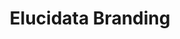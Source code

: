 ---
layout: post
title: "Elucidata Branding"
intro: "Identity, Branding, and Website Design for Elucidata."
brief: "Fresh me, ready to put a dent in Biotech"
image: "elucidata-branding/hero.png"
tags: [branding]

partials:
  
  - name    : section-image-full-width
    image   : elucidata-branding/hero.png
    alt     : full-width-image

  - name    : section-content
    columns :
        - column      : col-md-8 col-sm-12
          heading     : About
          description : |
            Elucidata is a Biotech company which enables scientists to find drug target, during the early stage of a drug discovery process. It does so by bringing insights from experiments carried out by scientists at different labs, academic institutions, and pharmaceutical companies. Its product, Polly<sup>TM</sup> is one stop solutions for analyzing Metabolomic data. They are also planning to foray into other Omics data. Check out their website for more product updates.
          website     : http://www.elucidata.io
  
  - name    : section-content
    class   : bg_gray    
    nest    :
      parent              : 
        - column          : col-md-7 col-sm-12
          child           : 
            - column      : col-md-8 col-sm-12
              heading     : Goal
              description : 
                Create an easily recognizable identity which works on Digital and Physical media in all forms and shape.

            - column      : col-md-4 col-sm-12
              description : 

        - column          : col-md-5 col-sm-12
          child           : 
            - column      : col-md-6
              subheading  : My role
              description : 
                Art Direction <br> Graphic Design

            - column      : col-md-6
              subheading  : Team
              description : | 
                Designer <br> Founder <br> Co-founder <br> Design mentor

            - column      : col-md-6
              subheading  : Tools
              description : 
                Figma <br> Illustrator 

            - column      : col-md-6
              subheading  : Duration
              description : 
                2 Weeks

  - name    : section-content
    nest    :
      parent              :
        - column          : col-md-12
          child           : 
            - column      : col-md-3 col-sm-12
              heading     : Challenges
              description : 
            - column      : col-md-9 col-sm-12

        - column          : col-md-6 col-sm-12
          child           : 
            - column      : col-md-6
              subheading  : Existence
              description : 
                Very few people knew about us.

            - column      : col-md-6
              subheading  : Work clarity
              description : 
                Very few people understood the kind of work we were doing.

            - column      : col-md-6
              subheading  : Trust
              description : 
                Potential hires and clients struggled to trust the company and our offerings.

            - column      : col-md-6
              subheading  : Naive
              description : 
                We looked like a naive company. Even though our offerings were used by big pharma companies. 
        - column          : col-md-6

  - name    : section-content
    class   : bg_gray
    nest    :
      parent          :
        - column      : col-md-6 col-sm-12
          child       : 
            - column      : col-md-12
              heading     : Birth of Elucidata identity
              description :
                After trying a lot of ideas, we choose to go with the Benzene structure and made a dent into it to create “E” for the Elucidata. The benzene ring is a very known and easily recognizable compound to both the persona( potential hires and clients ). Benzene depicts the stability and its sharp edges in the figure depict the cutting edge technology that Elucidata works on. 

        - column          : col-md-6 col-sm-12
          child           : 
            - column      : col-md-6
              image       : elucidata-branding/logo-1.jpg
              alt         : logo ideation image 1
            - column      : col-md-6
              image       : elucidata-branding/logo-2.jpg
              alt         : logo ideation image 2
            - column      : col-md-6
              image       : elucidata-branding/logo-3.jpg
              alt         : logo ideation image 3
            - column      : col-md-6
              image       : elucidata-branding/logo-4.jpg
              alt         : logo ideation image 4
  
  - name    : section-image-full-width
    class   : no-padding
    image   : elucidata-branding/logo-specimen.png
    alt     : logo detailed specifications 

  - name    : section-content
    columns :
        - column      : col-md-6 col-sm-12
          heading     : Typography
          description : 
            I went through various typefaces on google fonts, as I wanted to pick a unique sans-serif typeface for UI of the product and Serif typeface for the content-heavy pages. Like Website, Blogs, Letterhead, Slides, etc. I choose Heebo and Merriweather. Heebo is an optically corrected typeface which is similar to Roboto. You will notice the difference only in use. It gave the product a unique personality and fulfilled all the need of any professional quality typeface. Merriweather, on the other hand, gelled perfectly with it and looked beautiful at all different sizes.

        - column      : col-md-12
          image       : elucidata-branding/type-exploration.png
          alt         : Elucidata typography
  - name    : section-content
    class   : bg_gray
    nest    :
      parent          :
        - column      : col-md-6 col-sm-12

        - column      : col-md-6 col-sm-12
          child       : 
            - column      : col-md-12 
              heading     : Brand colors
              description :
                During our discussion the stakeholders wanted the brand to speak for simplicity, seriousness, trust, cutting edge and freshness. To achieve this I looked at more than 100 Biotech companies on Angellist and observed that there were very few companies which were using shades of purple. As purple closely resembles most of the words above. After trying out different contrasts and shades of purple. We settled down with the below palette.

        - column          : col-md-12
          child           : 
            - column      : col-md-12
              image       : elucidata-branding/angellist-logos.png
              alt         : angellist logo color exploration
            
            - column      : col-md-12
              image       : elucidata-branding/elucidata-brand-colors.png
              alt         : elucidata brand colors
  
  - name    : section-image-full-width
    class   : no-padding
    image   : elucidata-branding/card.png
    alt     : elucidata card

  - name    : section-image-full-width
    class   : no-padding
    image   : elucidata-branding/collaterals.png
    alt     : Elucidata stationary

  - name    : section-image-full-width
    class   : no-padding
    image   : elucidata-branding/card-skewed.png
    alt     : Card skewed

  - name    : section-content
    class   : bg_gray
    nest    :
      parent          :
        - column      : col-md-6 col-sm-12
          child       : 
            - column      : col-md-12
              heading     : How does it look on different platforms?
              description :
                Well, It perfectly gels on all the platforms.
        - column      : col-md-6

        - column          : col-md-12
          child           : 
            - column      : col-md-6 col-sm-12
              image       : elucidata-branding/fb-post-1.png
              alt         : fb post 1
            - column      : col-md-6 col-sm-12
              image       : elucidata-branding/fb-post-2.png
              alt         : fb post 2

  - name    : section-content
    class   : bg_black
    columns :
        - column      : col-md-12
          heading     : Learnings

        - column      : col-md-6 col-sm-12
          subheading  : Inclusion
          description : This project helped me understand the value of inclusion from different stakeholders. As their feedback were helpful in finalizing the design. Once the logo was finalized. We showed it to everyone and asked for their feedback. Most of them liked it and wanted to know the rationale behind the choice of color, font, and shape, etc. This exercise sparked a dialog between the teams and we had some fresh suggestions. Out of which a few made to our final tweaks.

        - column      : col-md-6 col-sm-12
          subheading  : Brand strategy
          description : I learned about brand strategy in the process of designing the logo. My mentor helped me see the bigger picture of the project, and helped me answer the questions like "How will the logo be used in a certain context?" We primarily focused on Print and Digital media. In Print we had to consider the design of product sheets, leaflets, scientific posters, visiting card and in Digital media we had website, product, social media, emailers, slides, and design system, etc.


  - name    : section-image-full-width
    class   : no-padding
    image   : elucidata-branding/job-poster.png
    alt     : job posting


---